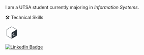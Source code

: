 I am a UTSA student currently majoring in *Information Systems*.

:hammer_and_wrench: Technical Skills
<div>
  <img src="https://github.com/devicons/devicon/blob/master/icons/bash/bash-plain.svg" title="Bash" alt="bash" width="40" height="40"/>&nbsp;
</div>
<p> </p>
<div id="badges">
  <a href="www.linkedin.com/in/imaad-ali-1b5626233">
    <img src="https://img.shields.io/badge/LinkedIn-blue?style=for-the-badge&logo=linkedin&logoColor=white" alt="LinkedIn Badge"/>
</div>
